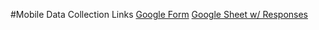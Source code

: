#Mobile Data Collection Links
[Google Form](https://docs.google.com/forms/d/e/1FAIpQLSc-kl1Z59lvags0NzRX1Ct7cQzPF02T_txZo1VdTz3hdWWcXQ/viewform?usp=dialog)
[Google Sheet w/ Responses](https://docs.google.com/spreadsheets/d/1L5egR0y5WF3SVdFNoYsON8xttUWS9FuydTSulvxPxFw/edit?gid=562369971#gid=562369971)
